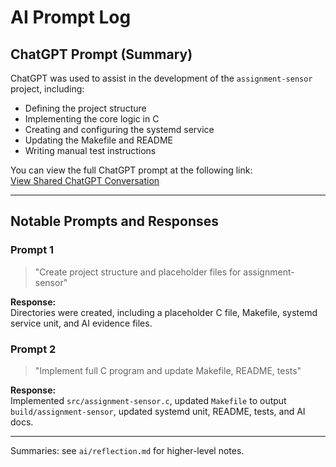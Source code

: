 # AI Prompt Log

## ChatGPT Prompt (Summary)

ChatGPT was used to assist in the development of the `assignment-sensor` project, including:

- Defining the project structure  
- Implementing the core logic in C  
- Creating and configuring the systemd service  
- Updating the Makefile and README  
- Writing manual test instructions  

You can view the full ChatGPT prompt at the following link:  
[View Shared ChatGPT Conversation](https://chatgpt.com/share/68d7286e-92bc-8001-97e6-b896a3bf43a4)

---

## Notable Prompts and Responses

### Prompt 1

> "Create project structure and placeholder files for assignment-sensor"

**Response:**  
Directories were created, including a placeholder C file, Makefile, systemd service unit, and AI evidence files.

### Prompt 2

> "Implement full C program and update Makefile, README, tests"

**Response:**  
Implemented `src/assignment-sensor.c`, updated `Makefile` to output `build/assignment-sensor`, updated systemd unit, README, tests, and AI docs.

---

Summaries: see `ai/reflection.md` for higher-level notes.
